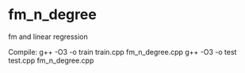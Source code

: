 # fm_n_degree
fm and linear regression

Compile:
g++ -O3 -o train train.cpp fm_n_degree.cpp
g++ -O3 -o test test.cpp fm_n_degree.cpp
